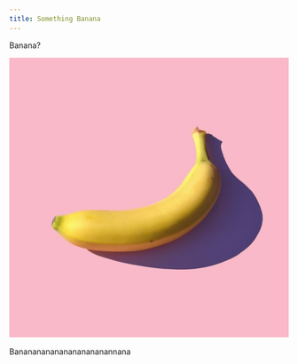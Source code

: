 ```yaml
---
title: Something Banana
---
```


Banana?

![](../../assets/banana.jpg)

Bananananananananananannana
